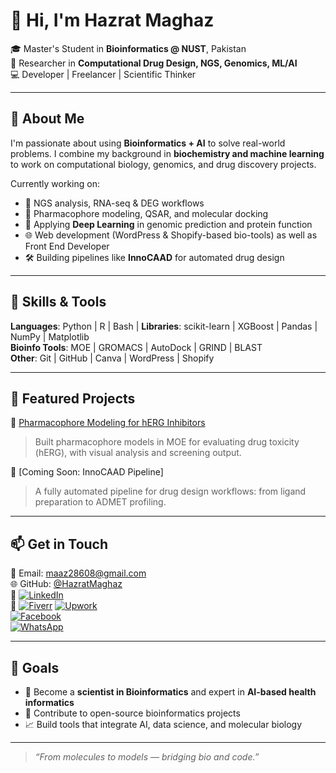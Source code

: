 # 👋 Hi, I'm Hazrat Maghaz

🎓 Master's Student in **Bioinformatics @ NUST**, Pakistan  
🔬 Researcher in **Computational Drug Design, NGS, Genomics, ML/AI**  
💻 Developer | Freelancer | Scientific Thinker

---

## 🧠 About Me

I'm passionate about using **Bioinformatics + AI** to solve real-world problems. I combine my background in **biochemistry and machine learning** to work on computational biology, genomics, and drug discovery projects.

Currently working on:
- 🧬 NGS analysis, RNA-seq & DEG workflows
- 💊 Pharmacophore modeling, QSAR, and molecular docking
- 🧠 Applying **Deep Learning** in genomic prediction and protein function
- 🌐 Web development (WordPress & Shopify-based bio-tools) as well as Front End Developer
- 🛠️ Building pipelines like **InnoCAAD** for automated drug design

---

## 🔧 Skills & Tools

**Languages**: Python | R | Bash | 
**Libraries**: scikit-learn | XGBoost | Pandas | NumPy | Matplotlib  
**Bioinfo Tools**: MOE | GROMACS | AutoDock | GRIND | BLAST  
**Other**: Git | GitHub | Canva | WordPress | Shopify

---

## 📂 Featured Projects

🧬 [Pharmacophore Modeling for hERG Inhibitors](https://github.com/HazratMaghaz/Pharmacophore_Modeling)  
> Built pharmacophore models in MOE for evaluating drug toxicity (hERG), with visual analysis and screening output.

🔧 [Coming Soon: InnoCAAD Pipeline]  
> A fully automated pipeline for drug design workflows: from ligand preparation to ADMET profiling.

---

## 📫 Get in Touch
💌 Email: [maaz28608@gmail.com](mailto:maaz28608@gmail.com)  
🌐 GitHub: [@HazratMaghaz](https://github.com/HazratMaghaz)  
🔗 [![LinkedIn](https://img.shields.io/badge/LinkedIn-Connect-blue?style=flat&logo=linkedin)](https://www.linkedin.com/in/hazrat-maghaz-16a9292b6)  
🔗 [![Fiverr](https://img.shields.io/badge/Fiverr-Profile-green?style=flat&logo=fiverr)](https://www.fiverr.com/dromics05) 
   [![Upwork](https://img.shields.io/badge/Upwork-Profile-success?style=flat&logo=upwork)](https://www.upwork.com/freelancers/~01e6bc6e7cc7407cfc?viewMode=1)  
   [![Facebook](https://img.shields.io/badge/Facebook-Profile-blue?style=flat&logo=facebook)](https://www.facebook.com/hazrat.maghaz.2025/)  
   [![WhatsApp](https://img.shields.io/badge/WhatsApp-Chat-25D366?style=flat&logo=whatsapp)](https://wa.me/923490478343)  

---

## 🎯 Goals

- 🔭 Become a **scientist in Bioinformatics** and expert in **AI-based health informatics**
- 💼 Contribute to open-source bioinformatics projects
- 📈 Build tools that integrate AI, data science, and molecular biology

---

> *“From molecules to models — bridging bio and code.”*

